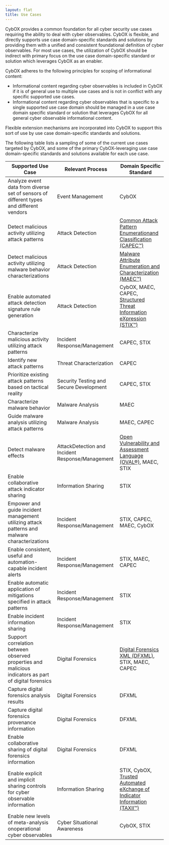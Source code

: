 ```yaml
---
layout: flat
title: Use Cases
---
```

CybOX provides a common foundation for all cyber security use cases requiring the ability to deal with cyber observables. CybOX is flexible, and directly supports use case domain-specific standards and solutions by providing them with a unified and consistent foundational definition of cyber observables. For most use cases, the utilization of CybOX should be indirect with primary focus on the use case domain-specific standard or solution which leverages CybOX as an enabler.

CybOX adheres to the following principles for scoping of informational content:

* Informational content regarding cyber observables is included in CybOX if it is of general use to multiple use cases and is not in conflict with any specific supported use cases.
* Informational content regarding cyber observables that is specific to a single supported use case domain should be managed in a use case domain specific standard or solution that leverages CybOX for all general cyber observable informational content.

Flexible extension mechanisms are incorporated into CybOX to support this sort of use by use case domain-specific standards and solutions.

The following table lists a sampling of some of the current use cases targeted by CybOX, and some of the primary CybOX-leveraging use case domain-specific standards and solutions available for each use case.

|Supported Use Case|Relevant Process|Domain Specific Standard|
|------------------|----------------|------------------------|
|Analyze event data from diverse set of sensors of different types and different vendors|Event Management|CybOX|
|Detect malicious activity utilizing attack patterns|Attack Detection|[Common Attack Pattern Enumerationand Classification (CAPEC™)](http://capec.mitre.org)|
|Detect malicious activity utilizing malware behavior characterizations|Attack Detection|[Malware Attribute Enumeration and Characterization (MAEC™)](http://maecproject.github.io)|
|Enable automated attack detection signature rule generation|Attack Detection|CybOX, MAEC, CAPEC, [Structured Threat Information eXpression (STIX™)](http://stixproject.github.io)|
|Characterize malicious activity utilizing attack patterns|Incident Response/Management|CAPEC, STIX|
|Identify new attack patterns|Threat Characterization|CAPEC|
|Prioritize existing attack patterns based on tactical reality|Security Testing and Secure Development|CAPEC, STIX|
|Characterize malware behavior|Malware Analysis|MAEC|
|Guide malware analysis utilizing attack patterns|Malware Analysis|MAEC, CAPEC|
|Detect malware effects|AttackDetection and Incident Response/Management|[Open Vulnerability and Assessment Language (OVAL®)](https://oval.cisecurity.org/), MAEC, STIX|
|Enable collaborative attack indicator sharing|Information Sharing|STIX|
|Empower and guide incident management utilizing attack patterns and malware characterizations|Incident Response/Management|STIX, CAPEC, MAEC, CybOX|
|Enable consistent, useful and automation-capable incident alerts|Incident Response/Management|STIX, MAEC, CAPEC|
|Enable automatic application of mitigations specified in attack patterns|Incident Response/Management|STIX|
|Enable incident information sharing|Incident Response/Management|STIX|
|Support correlation between observed properties and malicious indicators as part of digital forensics|Digital Forensics|[Digital Forensics XML (DFXML)](http://www.forensicswiki.org/wiki/Category:Digital_Forensics_XML), STIX, MAEC, CAPEC|
|Capture digital forensics analysis results|Digital Forensics|DFXML|
|Capture digital forensics provenance information|Digital Forensics|DFXML|
|Enable collaborative sharing of digital forensics information|Digital Forensics|DFXML|
|Enable explicit and implicit sharing controls for cyber observable information|Information Sharing|STIX, CybOX, [Trusted Automated eXchange of Indicator Information (TAXII™)](http://taxiiproject.github.io)|
|Enable new levels of meta-analysis onoperational cyber observables|Cyber Situational Awareness|CybOX, STIX|


